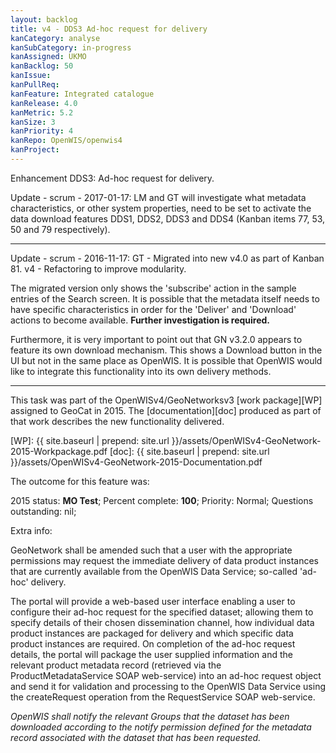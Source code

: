 ```yaml
---
layout: backlog
title: v4 - DDS3 Ad-hoc request for delivery
kanCategory: analyse
kanSubCategory: in-progress
kanAssigned: UKMO
kanBacklog: 50
kanIssue:
kanPullReq:
kanFeature: Integrated catalogue
kanRelease: 4.0
kanMetric: 5.2
kanSize: 3
kanPriority: 4
kanRepo: OpenWIS/openwis4
kanProject:
---
```

Enhancement DDS3: Ad-hoc request for delivery.

Update - scrum - 2017-01-17: LM and GT will investigate what metadata characteristics, or other system properties, need to be set to activate the data download features DDS1, DDS2, DDS3 and DDS4 (Kanban items 77, 53, 50 and 79 respectively).

---

Update - scrum - 2016-11-17: GT - Migrated into new v4.0 as part of Kanban 81. v4 - Refactoring to improve modularity.

The migrated version only shows the 'subscribe' action in the sample entries of the Search screen. It is possible that the metadata itself needs to have specific characteristics in order for the 'Deliver' and 'Download' actions to become available.  **Further investigation is required.**

Furthermore, it is very important to point out that GN v3.2.0 appears to feature its own download mechanism.  This shows a Download button in the UI but not in the same place as OpenWIS.  It is possible that OpenWIS would like to integrate this functionality into its own delivery methods.

---


This task was part of the OpenWISv4/GeoNetworksv3 [work package][WP] assigned to GeoCat in 2015.  The [documentation][doc] produced as part of that work describes the new functionality delivered.

[WP]: {{ site.baseurl | prepend: site.url }}/assets/OpenWISv4-GeoNetwork-2015-Workpackage.pdf
[doc]: {{ site.baseurl | prepend: site.url }}/assets/OpenWISv4-GeoNetwork-2015-Documentation.pdf

The outcome for this feature was:

2015 status: **MO Test**; Percent complete: **100**; Priority: Normal; Questions outstanding: nil;

Extra info:

GeoNetwork shall be amended such that a user with the appropriate permissions may request the immediate delivery of data product instances that are currently available from the OpenWIS Data Service; so-called 'ad-hoc' delivery.

The portal will provide a web-based user interface enabling a user to configure their ad-hoc request for the specified dataset; allowing them to specify details of their chosen dissemination channel, how individual data product instances are packaged for delivery and which specific data product instances are required. On completion of the ad-hoc request details, the portal will package the user supplied information and the relevant product metadata record (retrieved via the ProductMetadataService SOAP web-service) into an ad-hoc request object and send it for validation and processing to the OpenWIS Data Service using the createRequest operation from the RequestService SOAP web-service.

_OpenWIS shall notify the relevant Groups that the dataset has been downloaded according to the notify permission defined for the metadata record associated with the dataset that has been requested._
